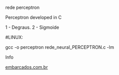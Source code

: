 rede perceptron



  
Perceptron  developed in C


1 - Degraus.
2 - Sigmoide


#LINUX:

gcc -o perceptron rede_neural_PERCEPTRON.c -lm



Info

[embarcados.com.br](https://www.embarcados.com.br/rede-perceptron-de-uma-unica-camada/)
